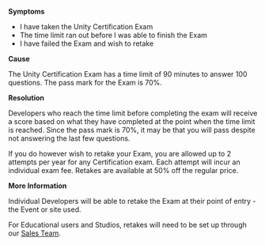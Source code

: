 
        

**Symptoms** 

*   I have taken the Unity Certification Exam
*   The time limit ran out before I was able to finish the Exam
*   I have failed the Exam and wish to retake

**Cause** 

The Unity Certification Exam has a time limit of 90 minutes to answer 100 questions. The pass mark for the Exam is 70%.

**Resolution** 

Developers who reach the time limit before completing the exam will receive a score based on what they have completed at the point when the time limit is reached. Since the pass mark is 70%, it may be that you will pass despite not answering the last few questions.

If you do however wish to retake your Exam, you are allowed up to 2 attempts per year for any Certification exam. Each attempt will incur an individual exam fee. Retakes are available at 50% off the regular price.

**More Information** 

Individual Developers will be able to retake the Exam at their point of entry - the Event or site used.

For Educational users and Studios, retakes will need to be set up through our [Sales Team](https://store.unity.com/contact?type=sales).


      